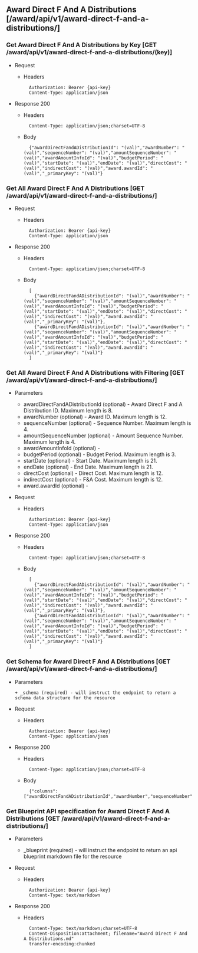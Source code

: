 ## Award Direct F And A Distributions [/award/api/v1/award-direct-f-and-a-distributions/]

### Get Award Direct F And A Distributions by Key [GET /award/api/v1/award-direct-f-and-a-distributions/(key)]
	 
+ Request

    + Headers

            Authorization: Bearer {api-key}
            Content-Type: application/json

+ Response 200
    + Headers

            Content-Type: application/json;charset=UTF-8

    + Body
    
            {"awardDirectFandADistributionId": "(val)","awardNumber": "(val)","sequenceNumber": "(val)","amountSequenceNumber": "(val)","awardAmountInfoId": "(val)","budgetPeriod": "(val)","startDate": "(val)","endDate": "(val)","directCost": "(val)","indirectCost": "(val)","award.awardId": "(val)","_primaryKey": "(val)"}

### Get All Award Direct F And A Distributions [GET /award/api/v1/award-direct-f-and-a-distributions/]
	 
+ Request

    + Headers

            Authorization: Bearer {api-key}
            Content-Type: application/json

+ Response 200
    + Headers

            Content-Type: application/json;charset=UTF-8

    + Body
    
            [
              {"awardDirectFandADistributionId": "(val)","awardNumber": "(val)","sequenceNumber": "(val)","amountSequenceNumber": "(val)","awardAmountInfoId": "(val)","budgetPeriod": "(val)","startDate": "(val)","endDate": "(val)","directCost": "(val)","indirectCost": "(val)","award.awardId": "(val)","_primaryKey": "(val)"},
              {"awardDirectFandADistributionId": "(val)","awardNumber": "(val)","sequenceNumber": "(val)","amountSequenceNumber": "(val)","awardAmountInfoId": "(val)","budgetPeriod": "(val)","startDate": "(val)","endDate": "(val)","directCost": "(val)","indirectCost": "(val)","award.awardId": "(val)","_primaryKey": "(val)"}
            ]

### Get All Award Direct F And A Distributions with Filtering [GET /award/api/v1/award-direct-f-and-a-distributions/]
    
+ Parameters

    + awardDirectFandADistributionId (optional) - Award Direct F and A Distribution ID. Maximum length is 8.
    + awardNumber (optional) - Award ID. Maximum length is 12.
    + sequenceNumber (optional) - Sequence Number. Maximum length is 4.
    + amountSequenceNumber (optional) - Amount Sequence Number. Maximum length is 4.
    + awardAmountInfoId (optional) - 
    + budgetPeriod (optional) - Budget Period. Maximum length is 3.
    + startDate (optional) - Start Date. Maximum length is 21.
    + endDate (optional) - End Date. Maximum length is 21.
    + directCost (optional) - Direct Cost. Maximum length is 12.
    + indirectCost (optional) - F&A Cost. Maximum length is 12.
    + award.awardId (optional) - 

            
+ Request

    + Headers

            Authorization: Bearer {api-key}
            Content-Type: application/json 

+ Response 200
    + Headers

            Content-Type: application/json;charset=UTF-8

    + Body
    
            [
              {"awardDirectFandADistributionId": "(val)","awardNumber": "(val)","sequenceNumber": "(val)","amountSequenceNumber": "(val)","awardAmountInfoId": "(val)","budgetPeriod": "(val)","startDate": "(val)","endDate": "(val)","directCost": "(val)","indirectCost": "(val)","award.awardId": "(val)","_primaryKey": "(val)"},
              {"awardDirectFandADistributionId": "(val)","awardNumber": "(val)","sequenceNumber": "(val)","amountSequenceNumber": "(val)","awardAmountInfoId": "(val)","budgetPeriod": "(val)","startDate": "(val)","endDate": "(val)","directCost": "(val)","indirectCost": "(val)","award.awardId": "(val)","_primaryKey": "(val)"}
            ]
			
### Get Schema for Award Direct F And A Distributions [GET /award/api/v1/award-direct-f-and-a-distributions/]
	                                          
+ Parameters

      + _schema (required) - will instruct the endpoint to return a schema data structure for the resource
      
+ Request

    + Headers

            Authorization: Bearer {api-key}
            Content-Type: application/json

+ Response 200
    + Headers

            Content-Type: application/json;charset=UTF-8

    + Body
    
            {"columns":["awardDirectFandADistributionId","awardNumber","sequenceNumber","amountSequenceNumber","awardAmountInfoId","budgetPeriod","startDate","endDate","directCost","indirectCost","award.awardId"],"primaryKey":"awardDirectFandADistributionId"}
		
### Get Blueprint API specification for Award Direct F And A Distributions [GET /award/api/v1/award-direct-f-and-a-distributions/]
	 
+ Parameters

     + _blueprint (required) - will instruct the endpoint to return an api blueprint markdown file for the resource
                 
+ Request

    + Headers

            Authorization: Bearer {api-key}
            Content-Type: text/markdown

+ Response 200
    + Headers

            Content-Type: text/markdown;charset=UTF-8
            Content-Disposition:attachment; filename="Award Direct F And A Distributions.md"
            transfer-encoding:chunked
